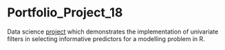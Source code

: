 # Portfolio_Project_18
Data science [project](https://johnpaulinepineda.github.io/Portfolio_Project_18/) which demonstrates the implementation of univariate filters in selecting informative predictors for a modelling problem in R.

